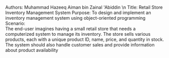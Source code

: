 Authors: Muhammad Hazeeq Aiman bin Zainal 'Abiddin \n
Title: Retail Store Inventory Management System 
Purpose: To design and implement an inventory management system using object-oriented programming 
Scenario:  
      The end-user imagines having a small retail store that needs a computerized system to
      manage its inventory. The store sells various products, each with a unique product ID, name,
      price, and quantity in stock. The system should also handle customer sales and provide
      information about product availability
